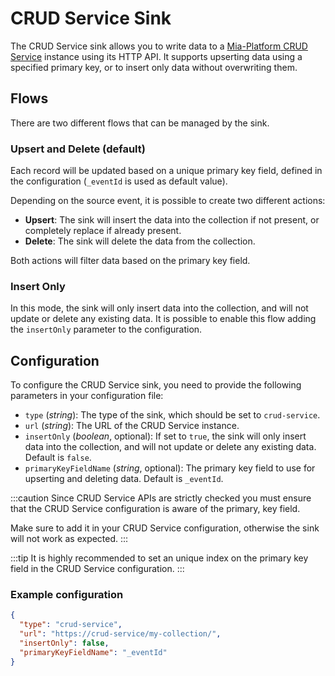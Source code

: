 # CRUD Service Sink

The CRUD Service sink allows you to write data to a [Mia-Platform CRUD Service](https://github.com/mia-platform/crud-service)
instance using its HTTP API.
It supports upserting data using a specified primary key, or to insert only data without overwriting them.

## Flows

There are two different flows that can be managed by the sink.

### Upsert and Delete (default)

Each record will be updated based on a unique primary key field,
defined in the configuration (`_eventId` is used as default value).

Depending on the source event, it is possible to create two different actions:

- **Upsert**: The sink will insert the data into the collection if not present, or completely replace if already present.
- **Delete**: The sink will delete the data from the collection.

Both actions will filter data based on the primary key field.

### Insert Only

In this mode, the sink will only insert data into the collection, and will not update or delete any existing data.
It is possible to enable this flow adding the `insertOnly` parameter to the configuration.

## Configuration

To configure the CRUD Service sink, you need to provide the following parameters in your configuration file:

- `type` (*string*): The type of the sink, which should be set to `crud-service`.
- `url` (*string*): The URL of the CRUD Service instance.
- `insertOnly` (*boolean*, optional): If set to `true`, the sink will only insert data into the collection,
  and will not update or delete any existing data. Default is `false`.
- `primaryKeyFieldName` (*string*, optional): The primary key field to use for upserting and deleting data.
  Default is `_eventId`.

:::caution
Since CRUD Service APIs are strictly checked you must ensure that the CRUD Service configuration is aware of the primary,
key field.

Make sure to add it in your CRUD Service configuration, otherwise the sink will not work as expected.
:::

:::tip
It is highly recommended to set an unique index on the primary key field in the CRUD Service configuration.
:::

### Example configuration

```json
{
  "type": "crud-service",
  "url": "https://crud-service/my-collection/",
  "insertOnly": false,
  "primaryKeyFieldName": "_eventId"
}
```
